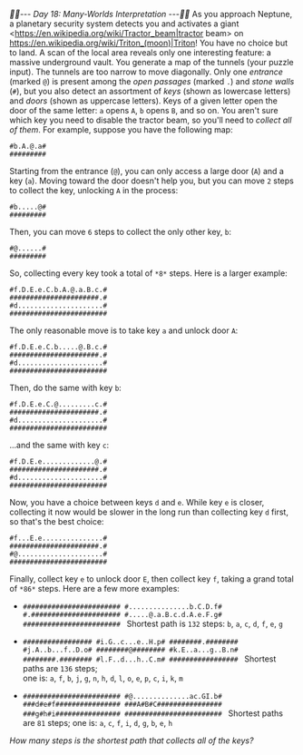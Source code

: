 *:calendar::calendar:--- Day 18: Many-Worlds Interpretation ---:calendar::calendar:*
As you approach Neptune, a planetary security system detects you and activates a giant <https://en.wikipedia.org/wiki/Tractor_beam|tractor beam> on <https://en.wikipedia.org/wiki/Triton_(moon)|Triton>!  You have no choice but to land.
A scan of the local area reveals only one interesting feature: a massive underground vault.  You generate a map of the tunnels (your puzzle input).  The tunnels are too narrow to move diagonally.
Only one *entrance* (marked `@`) is present among the *open passages* (marked `.`) and *stone walls* (`#`), but you also detect an assortment of *keys* (shown as lowercase letters) and *doors* (shown as uppercase letters). Keys of a given letter open the door of the same letter: `a` opens `A`, `b` opens `B`, and so on.  You aren't sure which key you need to disable the tractor beam, so you'll need to *collect all of them*.
For example, suppose you have the following map:
```#########
#b.A.@.a#
#########
```
Starting from the entrance (`@`), you can only access a large door (`A`) and a key (`a`). Moving toward the door doesn't help you, but you can move `2` steps to collect the key, unlocking `A` in the process:
```#########
#b.....@#
#########
```
Then, you can move `6` steps to collect the only other key, `b`:
```#########
#@......#
#########
```
So, collecting every key took a total of `*8*` steps.
Here is a larger example:
```########################
#f.D.E.e.C.b.A.@.a.B.c.#
######################.#
#d.....................#
########################
```
The only reasonable move is to take key `a` and unlock door `A`:
```########################
#f.D.E.e.C.b.....@.B.c.#
######################.#
#d.....................#
########################
```
Then, do the same with key `b`:
```########################
#f.D.E.e.C.@.........c.#
######################.#
#d.....................#
########################
```
...and the same with key `c`:
```########################
#f.D.E.e.............@.#
######################.#
#d.....................#
########################
```
Now, you have a choice between keys `d` and `e`.  While key `e` is closer, collecting it now would be slower in the long run than collecting key `d` first, so that's the best choice:
```########################
#f...E.e...............#
######################.#
#@.....................#
########################
```
Finally, collect key `e` to unlock door `E`, then collect key `f`, taking a grand total of `*86*` steps.
Here are a few more examples:

- ```######################## #...............b.C.D.f# #.###################### #.....@.a.B.c.d.A.e.F.g# ######################## ``` Shortest path is `132` steps: `b`, `a`, `c`, `d`, `f`, `e`, `g`</p>
- ```################# #i.G..c...e..H.p# ########.######## #j.A..b...f..D.o# ########@######## #k.E..a...g..B.n# ########.######## #l.F..d...h..C.m# ################# ``` Shortest paths are `136` steps;<br/>one is: `a`, `f`, `b`, `j`, `g`, `n`, `h`, `d`, `l`, `o`, `e`, `p`, `c`, `i`, `k`, `m`</p>
- ```######################## #@..............ac.GI.b# ###d#e#f################ ###A#B#C################ ###g#h#i################ ######################## ``` Shortest paths are `81` steps; one is: `a`, `c`, `f`, `i`, `d`, `g`, `b`, `e`, `h`</p>

*How many steps is the shortest path that collects all of the keys?*
